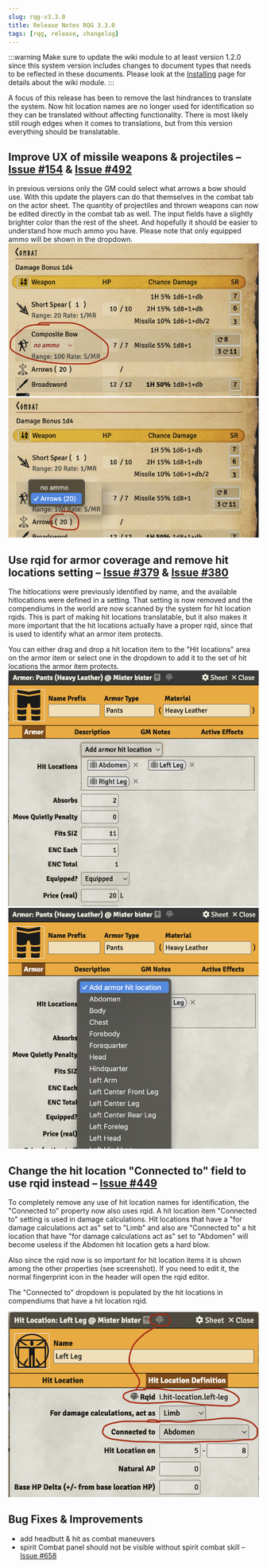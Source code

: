 ```yaml
---
slug: rqg-v3.3.0
title: Release Notes RQG 3.3.0
tags: [rqg, release, changelog]
---
```

:::warning
Make sure to update the wiki module to at least version 1.2.0 since this system version includes changes to document types that needs to
be reflected in these documents. Please look at the [Installing](/docs/installing) page for details about the wiki module.
:::

A focus of this release has been to remove the last hindrances to translate the system. Now hit location names are no 
longer used for identification so they can be translated without affecting functionality. There is most likely still rough 
edges when it comes to translations, but from this version everything should be translatable.

## Improve UX of missile weapons & projectiles – [Issue #154](https://github.com/sun-dragon-cult/fvtt-system-rqg/issues/154) & [Issue #492](https://github.com/sun-dragon-cult/fvtt-system-rqg/issues/492)
In previous versions only the GM could select what arrows a bow should use. With this update the players can do that 
themselves in the combat tab on the actor sheet. The quantity of projectiles and thrown weapons can now be edited 
directly in the combat tab as well. The input fields have a slightly brighter color than the rest of the sheet. And 
hopefully it should be easier to understand how much ammo you have.
Please note that only equipped ammo will be shown in the dropdown.
![](no-ammo.png)
![](ammo-dropdown.png)

## Use rqid for armor coverage and remove hit locations setting – [Issue #379](https://github.com/sun-dragon-cult/fvtt-system-rqg/issues/379) & [Issue #380](https://github.com/sun-dragon-cult/fvtt-system-rqg/issues/380)
The hitlocations were previously identified by name, and the available hitlocations were defined in a setting. That 
setting is now removed and  the compendiums in the world are now scanned by the system for hit location rqids. This is 
part of making hit locations translatable, but it also makes it more important that the hit locations actually have a 
proper rqid, since that is used to identify what an armor item protects.

You can either drag and drop a hit location item to the "Hit locations" area on the armor item or select one in the 
dropdown to add it to the set of hit locations the armor item protects.
![](armor-sheet.png)
![](armor-dropdown.png)

## Change the hit location "Connected to" field to use rqid instead – [Issue #449](https://github.com/sun-dragon-cult/fvtt-system-rqg/issues/449)
To completely remove any use of hit location names for identification, the "Connected to" property now also uses rqid.
A hit location item "Connected to" setting is used in damage calculations. Hit locations that have a "for damage 
calculations act as" set to "Limb" and also are "Connected to" a hit location that have "for damage calculations act as" 
set to "Abdomen" will become useless if the Abdomen hit location gets a hard blow.

Also since the rqid now is so important for hit location items it is shown among the other properties (see screenshot). 
If you need to edit it, the normal fingerprint icon in the header will open the rqid editor.

The "Connected to" dropdown is populated by the hit locations in compendiums that have a hit location rqid.

![](hit-location-connectedto.png) 

## Bug Fixes & Improvements
- add headbutt & hit as combat maneuvers
- spirit Combat panel should not be visible without spirit combat skill – [Issue #658](https://github.com/sun-dragon-cult/fvtt-system-rqg/issues/658)
